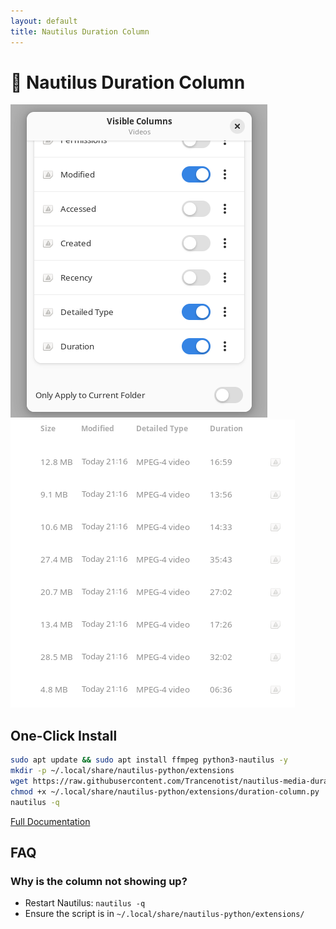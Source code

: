 ```yaml
---
layout: default
title: Nautilus Duration Column
---
```


# 🎥 Nautilus Duration Column

![Demo](https://raw.githubusercontent.com/Trancenotist/nautilus-media-duration-column/main/screenshots/2.png)
![Demo](https://raw.githubusercontent.com/Trancenotist/nautilus-media-duration-column/main/screenshots/3.png)


## One-Click Install
```bash
sudo apt update && sudo apt install ffmpeg python3-nautilus -y
mkdir -p ~/.local/share/nautilus-python/extensions
wget https://raw.githubusercontent.com/Trancenotist/nautilus-media-duration-column/main/duration-column.py -O ~/.local/share/nautilus-python/extensions/duration-column.py
chmod +x ~/.local/share/nautilus-python/extensions/duration-column.py
nautilus -q
```

[Full Documentation](https://github.com/Trancenotist/nautilus-media-duration-column)


## FAQ

### Why is the column not showing up?
- Restart Nautilus: `nautilus -q`
- Ensure the script is in `~/.local/share/nautilus-python/extensions/`
